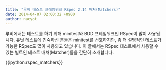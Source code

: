 ```yaml
---
title: "루비 테스트 프레임워크 RSpec 2.14 매쳐(Matchers)"
date: 2014-04-07 02:00:32 +0900
author: nacyot
---
```


루비에서는 테스트를 하기 위해 minitest와 BDD 프레임워크인 RSpec이 많이 사용됩니다. 유닛 테스트에 친숙하신 분들은 minitest를 선호하지만, 좀 더 설명적인 테스트가 가능한 RSpec도 많이 사용되고 있습니다. 이 글에서는 RSpec 테스트에서 사용할 수 있는 빌트인 테스트 매쳐(Matcher)들을 간단히 소개합니다.

<!--more-->

{{ipython:rspec_matchers}}

